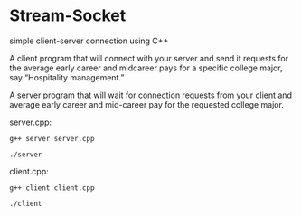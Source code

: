 # Stream-Socket
simple client-server connection using C++

A client program that will connect with your server and send it requests for the average early career and midcareer
pays for a specific college major, say “Hospitality management.”

A server program that will wait for connection requests from your client and average early career and mid-career
pay for the requested college major. 

server.cpp:

	g++ server server.cpp
  
	./server

client.cpp:

	g++ client client.cpp
  
	./client
